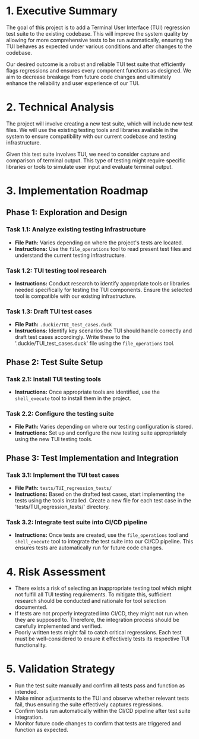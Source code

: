 # 1. Executive Summary
The goal of this project is to add a Terminal User Interface (TUI) regression test suite to the existing codebase. This will improve the system quality by allowing for more comprehensive tests to be run automatically, ensuring the TUI behaves as expected under various conditions and after changes to the codebase.

Our desired outcome is a robust and reliable TUI test suite that efficiently flags regressions and ensures every component functions as designed. We aim to decrease breakage from future code changes and ultimately enhance the reliability and user experience of our TUI.

# 2. Technical Analysis
The project will involve creating a new test suite, which will include new test files. We will use the existing testing tools and libraries available in the system to ensure compatibility with our current codebase and testing infrastructure.

Given this test suite involves TUI, we need to consider capture and comparison of terminal output. This type of testing might require specific libraries or tools to simulate user input and evaluate terminal output.

# 3. Implementation Roadmap
## Phase 1: Exploration and Design 
### Task 1.1: Analyze existing testing infrastructure
- **File Path:** Varies depending on where the project's tests are located.
- **Instructions:** Use the `file_operations` tool to read present test files and understand the current testing infrastructure.

### Task 1.2: TUI testing tool research 
- **Instructions:** Conduct research to identify appropriate tools or libraries needed specifically for testing the TUI components. Ensure the selected tool is compatible with our existing infrastructure.

### Task 1.3: Draft TUI test cases
- **File Path:** `.duckie/TUI_test_cases.duck`
- **Instructions:** Identify key scenarios the TUI should handle correctly and draft test cases accordingly. Write these to the '.duckie/TUI_test_cases.duck' file using the `file_operations` tool.

## Phase 2: Test Suite Setup 
### Task 2.1: Install TUI testing tools
- **Instructions:** Once appropriate tools are identified, use the `shell_execute` tool to install them in the project.

### Task 2.2: Configure the testing suite
- **File Path:** Varies depending on where our testing configuration is stored.
- **Instructions:** Set up and configure the new testing suite appropriately using the new TUI testing tools.

## Phase 3: Test Implementation and Integration
### Task 3.1: Implement the TUI test cases
- **File Path:** `tests/TUI_regression_tests/`
- **Instructions:** Based on the drafted test cases, start implementing the tests using the tools installed. Create a new file for each test case in the 'tests/TUI_regression_tests/' directory. 

### Task 3.2: Integrate test suite into CI/CD pipeline
- **Instructions:** Once tests are created, use the `file_operations` tool and `shell_execute` tool to integrate the test suite into our CI/CD pipeline. This ensures tests are automatically run for future code changes.

# 4. Risk Assessment
- There exists a risk of selecting an inappropriate testing tool which might not fulfill all TUI testing requirements. To mitigate this, sufficient research should be conducted and rationale for tool selection documented.
- If tests are not properly integrated into CI/CD, they might not run when they are supposed to. Therefore, the integration process should be carefully implemented and verified.
- Poorly written tests might fail to catch critical regressions. Each test must be well-considered to ensure it effectively tests its respective TUI functionality.

# 5. Validation Strategy
- Run the test suite manually and confirm all tests pass and function as intended.
- Make minor adjustments to the TUI and observe whether relevant tests fail, thus ensuring the suite effectively captures regressions.
- Confirm tests run automatically within the CI/CD pipeline after test suite integration.
- Monitor future code changes to confirm that tests are triggered and function as expected.